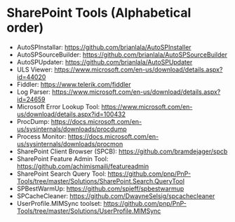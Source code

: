 # SharePoint Tools (Alphabetical order)


- AutoSPInstallar: https://github.com/brianlala/AutoSPInstaller
- AutoSPSourceBuilder: https://github.com/brianlala/AutoSPSourceBuilder
- AutoSPUpdater: https://github.com/brianlala/AutoSPUpdater
- ULS Viewer: https://www.microsoft.com/en-us/download/details.aspx?id=44020
- Fiddler: https://www.telerik.com/fiddler
- Log Parser: https://www.microsoft.com/en-us/download/details.aspx?id=24659
- Microsoft Error Lookup Tool: https://www.microsoft.com/en-us/download/details.aspx?id=100432
- ProcDump: https://docs.microsoft.com/en-us/sysinternals/downloads/procdump
- Process Monitor: https://docs.microsoft.com/en-us/sysinternals/downloads/procmon
- SharePoint Client Browser (SPCB): https://github.com/bramdejager/spcb
- SharePoint Feature Admin Tool: https://github.com/achimismaili/featureadmin
- SharePoint Search Query Tool: https://github.com/pnp/PnP-Tools/tree/master/Solutions/SharePoint.Search.QueryTool
- SPBestWarmUp: https://github.com/spjeff/spbestwarmup
- SPCacheCleaner: https://github.com/DwayneSelsig/spcachecleaner
- UserProfile.MIMSync toolset: https://github.com/pnp/PnP-Tools/tree/master/Solutions/UserProfile.MIMSync
